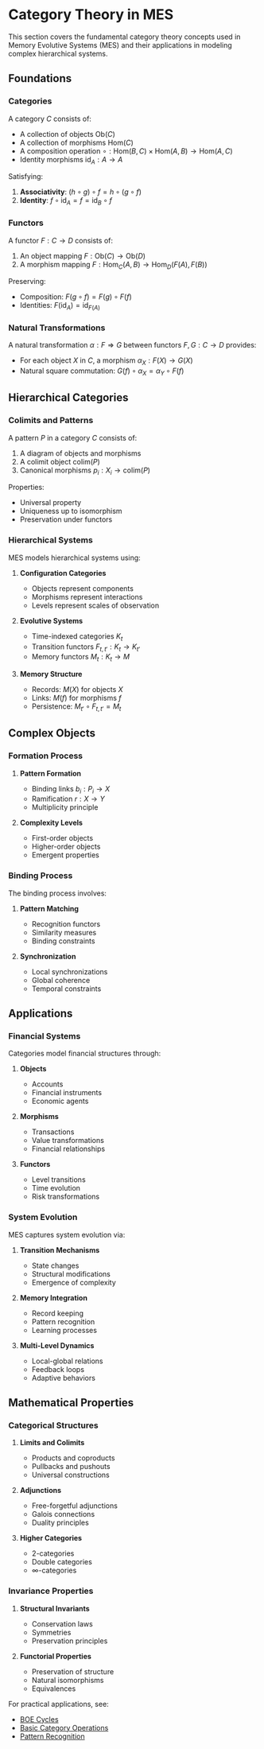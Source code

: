 # Category Theory in MES

This section covers the fundamental category theory concepts used in Memory Evolutive Systems (MES) and their applications in modeling complex hierarchical systems.

## Foundations

### Categories

A category $C$ consists of:
- A collection of objects $\text{Ob}(C)$
- A collection of morphisms $\text{Hom}(C)$
- A composition operation $\circ: \text{Hom}(B,C) \times \text{Hom}(A,B) \to \text{Hom}(A,C)$
- Identity morphisms $\text{id}_A: A \to A$

Satisfying:
1. **Associativity**: $(h \circ g) \circ f = h \circ (g \circ f)$
2. **Identity**: $f \circ \text{id}_A = f = \text{id}_B \circ f$

### Functors

A functor $F: C \to D$ consists of:
1. An object mapping $F: \text{Ob}(C) \to \text{Ob}(D)$
2. A morphism mapping $F: \text{Hom}_C(A,B) \to \text{Hom}_D(F(A),F(B))$

Preserving:
- Composition: $F(g \circ f) = F(g) \circ F(f)$
- Identities: $F(\text{id}_A) = \text{id}_{F(A)}$

### Natural Transformations

A natural transformation $\alpha: F \Rightarrow G$ between functors $F,G: C \to D$ provides:
- For each object $X$ in $C$, a morphism $\alpha_X: F(X) \to G(X)$
- Natural square commutation: $G(f) \circ \alpha_X = \alpha_Y \circ F(f)$

## Hierarchical Categories

### Colimits and Patterns

A pattern $P$ in a category $C$ consists of:
1. A diagram of objects and morphisms
2. A colimit object $\text{colim}(P)$
3. Canonical morphisms $p_i: X_i \to \text{colim}(P)$

Properties:
- Universal property
- Uniqueness up to isomorphism
- Preservation under functors

### Hierarchical Systems

MES models hierarchical systems using:

1. **Configuration Categories**
   - Objects represent components
   - Morphisms represent interactions
   - Levels represent scales of observation

2. **Evolutive Systems**
   - Time-indexed categories $K_t$
   - Transition functors $F_{t,t'}: K_t \to K_{t'}$
   - Memory functors $M_t: K_t \to M$

3. **Memory Structure**
   - Records: $M(X)$ for objects $X$
   - Links: $M(f)$ for morphisms $f$
   - Persistence: $M_{t'} \circ F_{t,t'} = M_t$

## Complex Objects

### Formation Process

1. **Pattern Formation**
   - Binding links $b_i: P_i \to X$
   - Ramification $r: X \to Y$
   - Multiplicity principle

2. **Complexity Levels**
   - First-order objects
   - Higher-order objects
   - Emergent properties

### Binding Process

The binding process involves:
1. **Pattern Matching**
   - Recognition functors
   - Similarity measures
   - Binding constraints

2. **Synchronization**
   - Local synchronizations
   - Global coherence
   - Temporal constraints

## Applications

### Financial Systems

Categories model financial structures through:
1. **Objects**
   - Accounts
   - Financial instruments
   - Economic agents

2. **Morphisms**
   - Transactions
   - Value transformations
   - Financial relationships

3. **Functors**
   - Level transitions
   - Time evolution
   - Risk transformations

### System Evolution

MES captures system evolution via:
1. **Transition Mechanisms**
   - State changes
   - Structural modifications
   - Emergence of complexity

2. **Memory Integration**
   - Record keeping
   - Pattern recognition
   - Learning processes

3. **Multi-Level Dynamics**
   - Local-global relations
   - Feedback loops
   - Adaptive behaviors

## Mathematical Properties

### Categorical Structures

1. **Limits and Colimits**
   - Products and coproducts
   - Pullbacks and pushouts
   - Universal constructions

2. **Adjunctions**
   - Free-forgetful adjunctions
   - Galois connections
   - Duality principles

3. **Higher Categories**
   - 2-categories
   - Double categories
   - $\infty$-categories

### Invariance Properties

1. **Structural Invariants**
   - Conservation laws
   - Symmetries
   - Preservation principles

2. **Functorial Properties**
   - Preservation of structure
   - Natural isomorphisms
   - Equivalences

For practical applications, see:
- [BOE Cycles](../examples/boe_cycles.md)
- [Basic Category Operations](../examples.md#basic-category-operations)
- [Pattern Recognition](../examples.md#pattern-recognition) 